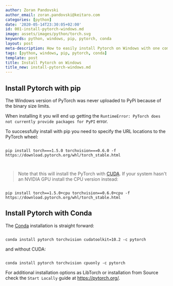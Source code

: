 ```yaml
---
author: Zoran Pandovski
author_email: zoran.pandovski@keitaro.com
categories: [python]
date: '2020-05-14T23:30:05+02:00'
id: 001-install-pytorch-windows.md
image: assets/images/python/torch.svg
keywords: python, windows, pip, pytorch, conda
layout: post
meta-description: How to easily install Pytorch on Windows with one command
tags: [python, windows, pip, pytorch, conda]
template: post
title: Install Pytorch on Windows
title_new: install-pytorch-windows.md
---
```




## Install Pytorch with pip



The Windows version of PyTorch was never uploaded to PyPi because of the binary size limits. 

When installing it you will end up getting the `RuntimeError: PyTorch does not currently provide packages for PyPI` error.

To successfully install with pip you need to specify the URL locations to the PyTorch wheel: 



```

pip install torch===1.5.0 torchvision===0.6.0 -f https://download.pytorch.org/whl/torch_stable.html



```

>Note that this will install the PyTorch with [CUDA](https://en.wikipedia.org/wiki/CUDA). If your system hasn't an NVIDIA GPU  install the CPU version instead:



```

pip install torch==1.5.0+cpu torchvision==0.6.0+cpu -f https://download.pytorch.org/whl/torch_stable.html

```



## Install Pytorch with Conda



The [Conda](https://docs.conda.io/en/latest/) installation is straight forward:



```

conda install pytorch torchvision cudatoolkit=10.2 -c pytorch

```



and without CUDA:



```

conda install pytorch torchvision cpuonly -c pytorch

```



For additional installation options as LibTorch or installation from Source check the `Start Locally` guide at https://pytorch.org/.
